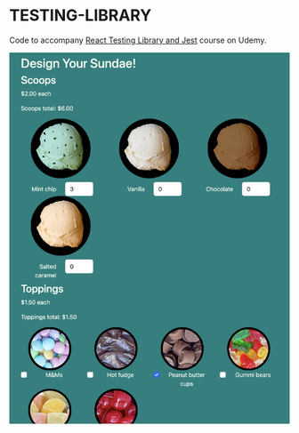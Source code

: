 # TESTING-LIBRARY

Code to accompany [React Testing Library and Jest](https://www.udemy.com/course/react-testing-library/?couponCode=TEST-LIB-GITHUB) course on Udemy.

<img width="1450" alt="image" src="sundae.png">

